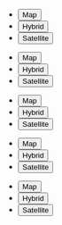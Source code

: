 
<ul class="usa-button-group usa-button-group--segmented">
  <li class="usa-button-group__item">
    <button type="button" class="usa-button">Map</button>
  </li>
  <li class="usa-button-group__item">
    <button type="button" class="usa-button usa-button--outline">Hybrid</button>
  </li>
  <li class="usa-button-group__item">
    <button type="button" class="usa-button usa-button--outline">
      Satellite
    </button>
  </li>
</ul>
<ul class="usa-button-group usa-button-group--segmented">
  <li class="usa-button-group__item">
    <button type="button" class="usa-button">Map</button>
  </li>
  <li class="usa-button-group__item">
    <button type="button" class="usa-button">Hybrid</button>
  </li>
  <li class="usa-button-group__item">
    <button type="button" class="usa-button">Satellite</button>
  </li>
</ul>
<ul class="usa-button-group usa-button-group--segmented">
  <li class="usa-button-group__item">
    <button type="button" class="usa-button usa-button--accent-warm">
      Map
    </button>
  </li>
  <li class="usa-button-group__item">
    <button type="button" class="usa-button usa-button--accent-warm">
      Hybrid
    </button>
  </li>
  <li class="usa-button-group__item">
    <button type="button" class="usa-button usa-button--accent-warm">
      Satellite
    </button>
  </li>
</ul>
<ul class="usa-button-group usa-button-group--segmented">
  <li class="usa-button-group__item">
    <button type="button" class="usa-button usa-button--disabled--outline">Map</button>
  </li>
  <li class="usa-button-group__item">
    <button type="button" class="usa-button usa-button--disabled--outline">Hybrid</button>
  </li>
  <li class="usa-button-group__item">
    <button type="button" class="usa-button usa-button--disabled--outline">Satellite</button>
  </li>
</ul>
<ul class="usa-button-group usa-button-group--segmented">
  <li class="usa-button-group__item">
    <button type="button" class="usa-button usa-button--outline">Map</button>
  </li>
  <li class="usa-button-group__item">
    <button type="button" class="usa-button usa-button--outline">Hybrid</button>
  </li>
  <li class="usa-button-group__item">
    <button type="button" class="usa-button usa-button--outline">
      Satellite
    </button>
  </li>
</ul>